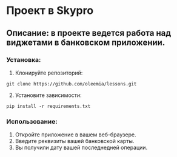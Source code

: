 # Проект в Skypro
## Описание: в проекте ведется работа над виджетами в банковском приложении.

### Установка: 
1. Клонируйте репозиторий: 
```
git clone https://github.com/oleemia/lessons.git
```
2. Установите зависимости:  
```
pip install -r requirements.txt
```

### Использование:
1. Откройте приложение в вашем веб-браузере.
2. Введите реквизиты вашей банковской карты.
3. Вы получили дату вашей последнедней операции.
